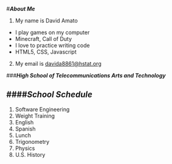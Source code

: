 #**_About Me_** 

1. My name is David Amato

* I play games on my computer
 * Minecraft, Call of Duty
* I love to practice writing code
 * HTML5, CSS, Javascript

2. My email is davida8861@hstat.org

###**_High School of Telecommunications Arts and Technology_** 

   [Visit HSTAT HERE]:(http://www.hstat.org)
   
####**_School Schedule_**
---
1. Software Engineering
2. Weight Training
3. English
4. Spanish
5. Lunch
6. Trigonometry
7. Physics
8. U.S. History